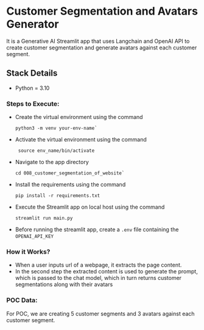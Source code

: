 # Customer Segmentation and Avatars Generator

It is a Generative AI Streamlit app that uses Langchain and OpenAI API to create customer segmentation and generate
avatars against each customer segment.

## Stack Details

- Python = 3.10

### Steps to Execute:

- Create the virtual environment using the command
  ```
  python3 -m venv your-env-name`
  ```
- Activate the virtual environment using the command
  ```
   source env_name/bin/activate
  ``` 
- Navigate to the app directory
  ```
  cd 008_customer_segmentation_of_website`
  ```
- Install the requirements using the command
  ```
  pip install -r requirements.txt
  ```
- Execute the Streamlit app on local host using the command
  ```
  streamlit run main.py
  ```
- Before running the streamlit app, create a `.env` file containing the `OPENAI_API_KEY`

### How it Works?

- When a user inputs url of a webpage, it extracts the page content.
- In the second step the extracted content is used to generate the prompt, which is passed to the chat model,
  which in turn returns customer segmentations along with their avatars

### POC Data:

For POC, we are creating 5 customer segments and 3 avatars against each customer segment.